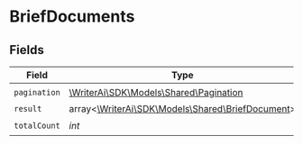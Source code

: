 # BriefDocuments


## Fields

| Field                                                                                    | Type                                                                                     | Required                                                                                 | Description                                                                              |
| ---------------------------------------------------------------------------------------- | ---------------------------------------------------------------------------------------- | ---------------------------------------------------------------------------------------- | ---------------------------------------------------------------------------------------- |
| `pagination`                                                                             | [\WriterAi\SDK\Models\Shared\Pagination](../../Models/Shared/Pagination.md)              | :heavy_check_mark:                                                                       | N/A                                                                                      |
| `result`                                                                                 | array<[\WriterAi\SDK\Models\Shared\BriefDocument](../../Models/Shared/BriefDocument.md)> | :heavy_minus_sign:                                                                       | N/A                                                                                      |
| `totalCount`                                                                             | *int*                                                                                    | :heavy_check_mark:                                                                       | N/A                                                                                      |